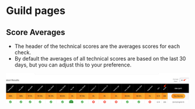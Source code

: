 # Guild pages


## Score Averages

* The header of the technical scores are the averages scores for each check. 
* By default the averages of all technical scores are based on the last 30 days, but you can adjust this to your preference.


![Average Days](img/average_days.png)
